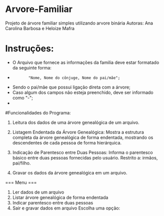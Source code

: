 # Arvore-Familiar
Projeto de árvore familiar simples utilizando arvore binária
Autoras: Ana Carolina Barbosa e Heloize Mafra


# Instruções:
 *  O Arquivo que fornece as informações da familia deve estar formatado da seguinte forma:
 *            "Nome, Nome do cônjuge, Nome do pai/mãe";  
 *  Sendo o pai/mãe que possui ligação direta com a árvore;
 *  Caso algum dos campos não esteja preenchido, deve ser informado como "-";
 *

#Funcionalidades do Programa:
1. Leitura dos dados de uma árvore genealógica de um arquivo.

2. Listagem Endentada da Árvore Genealógica: Mostra a estrutura completa da árvore genealógica de forma endentada, mostrando os descendentes de cada pessoa de forma hierárquica.

3. Indicação de Parentesco entre Duas Pessoas: Informa o parentesco básico entre duas pessoas fornecidas pelo usuário. Restrito a: irmãos, pai/filho.

4. Gravar os dados da árvore genealógica em um arquivo.

=== Menu ===
1. Ler dados de um arquivo
2. Listar árvore genealógica de forma endentada
3. Indicar parentesco entre duas pessoas
4. Sair e gravar dados em arquivo
Escolha uma opção:

